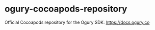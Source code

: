 # ogury-cocoapods-repository
Official Cocoapods repository for the Ogury SDK: https://docs.ogury.co
